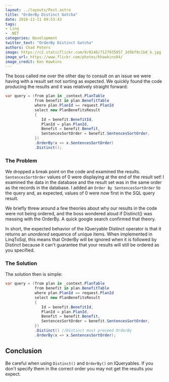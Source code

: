 ```yaml
---
layout: ../layouts/Post.astro
title: "OrderBy Distinct Gotcha"
date: 2016-11-11 09:53:43
tags: 
- Linq
- .NET
categories: Development
twitter_text: "OrderBy Distinct Gotcha"
authors: Chad Peters
image: https://c2.staticflickr.com/9/8146/7127935057_2d9bf9c1b8_k.jpg
image_url: https://www.flickr.com/photos/khawkins04/
image_credit: Ken Hawkins
---
```


The boss called me over the other day to consult on an issue we were having with a result set not sorting as expected. We quickly found the code producing the results and it was relatively straight forward:

```csharp
var query = (from plan in _context.PlanTable
             from benefit in plan.BenefitTable
             where plan.PlanId == request.PlanId
             select new PlanBenefitsResult
             {
                Id = benefit.BenefitId,
                PlanId = plan.PlanId,
                Benefit = benefit.Benefit,
                SentencesSortOrder = benefit.SentencesSortOrder,
             })
             .OrderBy(x => x.SentencesSortOrder)
             .Distinct();
```

### The Problem

We dropped a break point on the code and examined the results. `SentencesSortOrder` values of 0 were displaying at the end of the result set! I examined the data in the database and the result set was in the same order as the records in the database. I added an `Order By SentencesSortOrder` to the query and, as expected, values of 0 were now first in the SQL query result.

We briefly threw around a few theories about why our results in the code were not being ordered, and the boss wondered aloud if Distinct() was messing with the OrderBy. A quick google search confirmed that theory. 

In short, the expected behavior of the IQueryable Distinct operator is that it returns an _unordered_ sequence of unique items. When implemented in LinqToSql, this means that OrderBy will be ignored when it is followed by Distinct because it can't guarantee that your results will still be ordered as you specified.

### The Solution

The solution then is simple:

```csharp
var query = (from plan in _context.PlanTable
             from benefit in plan.BenefitTable
             where plan.PlanId == request.PlanId
             select new PlanBenefitsResult
             {
                Id = benefit.BenefitId,
                PlanId = plan.PlanId,
                Benefit = benefit.Benefit,
                SentencesSortOrder = benefit.SentencesSortOrder,
             })
             .Distinct() //Distinct must preceed OrderBy
             .OrderBy(x => x.SentencesSortOrder);
```

## Conclusion

Be careful when using `Distinct()` and `OrderBy()` on IQueryables. If you don't specify them in the correct order you may not get the results you expect.
